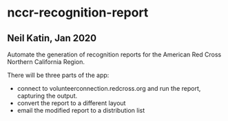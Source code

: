 # nccr-recognition-report
## Neil Katin, Jan 2020

Automate the generation of recognition reports for the American Red Cross Northern California Region.

There will be three parts of the app:

* connect to volunteerconnection.redcross.org and run the report, capturing the output.
* convert the report to a different layout
* email the modified report to a distribution list


